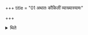 +++
title = "01 अथातः कौकिलीं व्याख्यास्यामः"

+++

<details><summary>थिते</summary>

अथातः कौकिलीं व्याख्यास्यामः १
</details>
